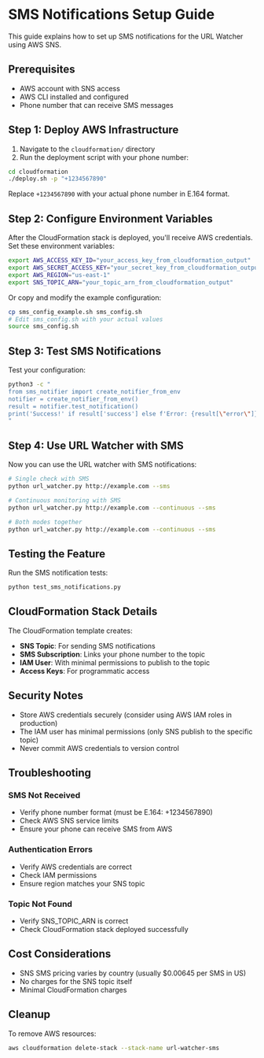 # SMS Notifications Setup Guide

This guide explains how to set up SMS notifications for the URL Watcher using AWS SNS.

## Prerequisites

- AWS account with SNS access
- AWS CLI installed and configured
- Phone number that can receive SMS messages

## Step 1: Deploy AWS Infrastructure

1. Navigate to the `cloudformation/` directory
2. Run the deployment script with your phone number:

```bash
cd cloudformation
./deploy.sh -p "+1234567890"
```

Replace `+1234567890` with your actual phone number in E.164 format.

## Step 2: Configure Environment Variables

After the CloudFormation stack is deployed, you'll receive AWS credentials. Set these environment variables:

```bash
export AWS_ACCESS_KEY_ID="your_access_key_from_cloudformation_output"
export AWS_SECRET_ACCESS_KEY="your_secret_key_from_cloudformation_output"  
export AWS_REGION="us-east-1"
export SNS_TOPIC_ARN="your_topic_arn_from_cloudformation_output"
```

Or copy and modify the example configuration:

```bash
cp sms_config_example.sh sms_config.sh
# Edit sms_config.sh with your actual values
source sms_config.sh
```

## Step 3: Test SMS Notifications

Test your configuration:

```bash
python3 -c "
from sms_notifier import create_notifier_from_env
notifier = create_notifier_from_env()
result = notifier.test_notification()
print('Success!' if result['success'] else f'Error: {result[\"error\"]}')
"
```

## Step 4: Use URL Watcher with SMS

Now you can use the URL watcher with SMS notifications:

```bash
# Single check with SMS
python url_watcher.py http://example.com --sms

# Continuous monitoring with SMS
python url_watcher.py http://example.com --continuous --sms

# Both modes together
python url_watcher.py http://example.com --continuous --sms
```

## Testing the Feature

Run the SMS notification tests:

```bash
python test_sms_notifications.py
```

## CloudFormation Stack Details

The CloudFormation template creates:

- **SNS Topic**: For sending SMS notifications
- **SMS Subscription**: Links your phone number to the topic
- **IAM User**: With minimal permissions to publish to the topic
- **Access Keys**: For programmatic access

## Security Notes

- Store AWS credentials securely (consider using AWS IAM roles in production)
- The IAM user has minimal permissions (only SNS publish to the specific topic)
- Never commit AWS credentials to version control

## Troubleshooting

### SMS Not Received
- Verify phone number format (must be E.164: +1234567890)
- Check AWS SNS service limits
- Ensure your phone can receive SMS from AWS

### Authentication Errors
- Verify AWS credentials are correct
- Check IAM permissions
- Ensure region matches your SNS topic

### Topic Not Found
- Verify SNS_TOPIC_ARN is correct
- Check CloudFormation stack deployed successfully

## Cost Considerations

- SNS SMS pricing varies by country (usually $0.00645 per SMS in US)
- No charges for the SNS topic itself
- Minimal CloudFormation charges

## Cleanup

To remove AWS resources:

```bash
aws cloudformation delete-stack --stack-name url-watcher-sms
```